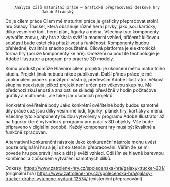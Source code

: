 		Analýza cílů maturitní práce – Grafické přepracování deskové hry
					Jakub Stránský

Co je cílem práce
	Cílem mé maturitní práce je graficky přepracovat stolní hru Galaxy Trucker, která obsahuje různé herní prvky, jako jsou kartičky, dílky vesmírné lodi, herní plán, figurky a měna.
	Všechny tyto komponenty vytvořím znovu, aby hra získala svěží a moderní vzhled, přičemž klíčovou součástí bude estetická přitažlivost a funkčnost.
	Komponenty budou přehledné, kvalitní a snadno použitelné. Cílová platforma je elektronická forma hry (pouze komponenty ke hře).
	Omezení na použité technologie je Adobe Illustrator a program pro práci se 3D modely.

Komu produkt pomůže
	Hlavním cílem projektu je ukončení mého maturitního studia. Projekt jinak nebudu nikde publikovat.
	Další přínos práce je mé zdokonalení práce s použitými nástroji, především Adobe Illustrator.
	Věková skupina neexistuje jelikož projekt není určen pro věkovou skupinu. Mé předchozí zkušenosti a znalosti se skládají převážně v hodin počítačové grafiky a multimédií, ale také pár osobních projektů.

Konkrétní ověřitelné body
	Jako konkrétní ověřitelné body budou samotné díly práce což jsou dílky vesmírné lodi, figurky, plánek hry, kartičky a měna.
	Všechny tyto komponenty budou vytvořeny v programu Adobe Illustrator až na figurky které vytvořím v programu pro práci s 3D objekty. Vše bude připraveno v digitální podobě. Každý komponent hry musí být kvalitně a funkčně zpracován.

Alternativní konkurenční nástroje
	Jako konkurenční nástroje mohu uvést pouze originální hru a její už existenční přepracování. Věřím že se mi povede hru poupravit jinak a dát jí svěží vzhled.
	Odliším se hlavně barevnou kombinací a způsobem vytváření samotných dílků.

Odkazy:	https://www.zatrolene-hry.cz/spolecenska-hra/galaxy-trucker-201/ (originální hra)
	https://www.zatrolene-hry.cz/spolecenska-hra/galaxy-trucker-druhe-vytunene-vydani-12574/ (existenční přepracování)
